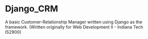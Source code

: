 # Django_CRM
A basic Customer-Relationship Manager written using Django as the framework. 
(Written originally for Web Development II - Indiana Tech IS2900)
